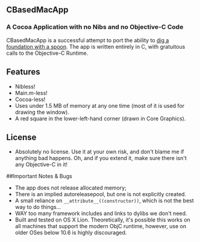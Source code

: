 ## CBasedMacApp
### A Cocoa Application with no Nibs and no Objective-C Code

CBasedMacApp is a successful attempt to port the ability to [dig a foundation with a spoon](http://stackoverflow.com/questions/10289890/how-to-write-ios-app-purely-in-c#comment13239523_10289913).  The app is written entirely in C, with gratuitous calls to the Objective-C Runtime.  

## Features
* Nibless!
* Main.m-less!
* Cocoa-less!
* Uses under 1.5 MB of memory at any one time (most of it is used for drawing the window).
* A red square in the lower-left-hand corner (drawn in Core Graphics).

## License
* Absolutely no license.  Use it at your own risk, and don't blame me if anything bad happens.  Oh, and if you extend it, make sure there isn't any Objective-C in it!

##Important Notes & Bugs
* The app does not release allocated memory;
* There is an implied autoreleasepool, but one is not explicitly created.
* A small reliance on `__attribute__((constructor))`, which is not the best way to do things…
* WAY too many framework includes and links to dylibs we don't need.
* Built and tested on OS X Lion.  Theoretically, it's possible this works on all machines that support the modern ObjC runtime, however, use on older OSes below 10.6 is highly discouraged.